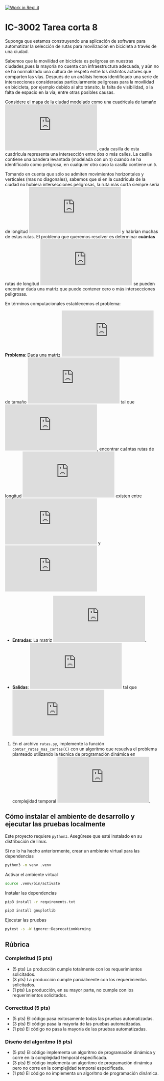 [![Work in Repl.it](https://classroom.github.com/assets/work-in-replit-14baed9a392b3a25080506f3b7b6d57f295ec2978f6f33ec97e36a161684cbe9.svg)](https://classroom.github.com/online_ide?assignment_repo_id=4763173&assignment_repo_type=AssignmentRepo)
# IC-3002 Tarea corta 8

Suponga que estamos construyendo una aplicación de software para automatizar la selección de rutas para movilización en bicicleta a través de una ciudad.

Sabemos que la movilidad en bicicleta es peligrosa en nuestras ciudades,pues la mayoría no cuenta con infraestructura adecuada, y aún no se ha normalizado una cultura de respeto entre los distintos actores que comparten las vías. Después de un análisis hemos identificado una serie de intersecciones consideradas particularmente peligrosas para la movilidad en bicicleta, por ejemplo debido al alto tránsito, la falta de visibilidad, o la falta de espacio en la vía, entre otras posibles causas.

Considere el mapa de la ciudad modelado como una cuadrícula de tamaño ![`X * Y`](https://latex.codecogs.com/png.latex?X%20%5Ctimes%20Y), cada casilla de esta cuadrícula representa una intersección entre dos o más calles. La casilla contiene una bandera levantada (modelada con un `1`) cuando se ha identificado como peligrosa, en cualquier otro caso la casilla contiene un `0`.

Tomando en cuenta que sólo se admiten movimientos horizontales y verticales (mas no diagonales), sabemos que si en la cuadrícula de la ciudad no hubiera intersecciones peligrosas, la ruta más corta siempre sería de longitud ![`X + Y - 1`](https://latex.codecogs.com/png.latex?X%20&plus;%20Y%20-%201) y habrían muchas de estas rutas. El problema que queremos resolver es determinar **cuántas** rutas de longitud ![`X + Y - 1`](https://latex.codecogs.com/png.latex?X%20&plus;%20Y%20-%201) se pueden encontrar dada una matriz que puede contener cero o más intersecciones peligrosas.

En términos computacionales establecemos el problema:

**Problema**: Dada una matriz ![`C`](https://latex.codecogs.com/png.latex?C) de tamaño ![`X * Y`](https://latex.codecogs.com/png.latex?X%20%5Ctimes%20Y) tal que ![cada casilla contiene un `1` un `0`](https://latex.codecogs.com/png.latex?%5Cunderset%7B0%20%5Cleq%20y%20%3C%20Y%7D%7B%5Cunderset%7B0%20%5Cleq%20x%20%3C%20X%7D%7B%5Cforall%20x%2C%20y%7D%7D%20%3A%20C_%7Bx%2Cy%7D%20%5Cin%20%5C%7B0%2C%201%5C%7D), encontrar cuántas rutas de longitud ![`X + Y - 1`](https://latex.codecogs.com/png.latex?X%20&plus;%20Y%20-%201) existen entre ![`C00`](https://latex.codecogs.com/png.latex?C_%7B0%2C0%7D) y ![`CXY`](https://latex.codecogs.com/png.latex?C_%7BX-1%2CY-1%7D)
* **Entradas**: La matriz ![`C`](https://latex.codecogs.com/png.latex?C).
* **Salidas**: ![`|Rs|`](https://latex.codecogs.com/png.latex?%7CRs%7C) tal que ![](https://latex.codecogs.com/png.latex?%5Cinline%20%5Cdpi%7B150%7D%20%5Ctiny%20%5Cforall%20R%20%5Cin%20Rs%20%3A%20R%20%3D%20%5C%7B%280%2C0%29%2C%28i_1%2Cj_1%29%2C%5Cdots%2C%28i_k%2Cj_k%29%2C%28X-1%2CY-1%29%5C%7D%20%5Cland%20%5Cforall%20%28i%2Cj%29%20%5Cin%20R%20%3A%20C_%7Bi%2Cj%7D%20%3D%200%20%5Cland%20%7CR%7C%20%3D%20X%20&plus;%20Y%20-%201)

1. En el archivo `rutas.py`, implemente la función `contar_rutas_mas_cortas(C)` con un algoritmo que resuelva el problema planteado utilizando la técnica de programación dinámica en complejidad temporal ![`O(XY)`](https://latex.codecogs.com/png.latex?%5Cmathcal%7BO%7D%28XY%29).

## Cómo instalar el ambiente de desarrollo y ejecutar las pruebas localmente

Este proyecto requiere `python3`. Asegúrese que esté instalado en su distribución de linux.

Si no lo ha hecho anteriormente, crear un ambiente virtual para las dependencias

```bash
python3 -m venv .venv
```

Activar el ambiente virtual

```bash
source .venv/bin/activate
```

Instalar las dependencias

```bash
pip3 install -r requirements.txt
```

```bash
pip3 install gnuplotlib
```

Ejecutar las pruebas

```bash
pytest -s -W ignore::DeprecationWarning
```

## Rúbrica

### Completitud (5 pts)

* (5 pts) La producción cumple totalmente con los requerimientos solicitados.
* (3 pts) La producción cumple parcialmente con los requerimientos solicitados.
* (1 pts) La producción, en su mayor parte, no cumple con los requerimientos solicitados.

### Correctitud (5 pts)

* (5 pts) El código pasa exitosamente todas las pruebas automatizadas.
* (3 pts) El código pasa la mayoría de las pruebas automatizadas.
* (1 pts) El código no pasa la mayoría de las pruebas automatizadas.

### Diseño del algoritmo (5 pts)

* (5 pts) El código implementa un algoritmo de programación dinámica y corre en la complejidad temporal especificada.
* (3 pts) El código implementa un algoritmo de programación dinámica  pero no corre en la complejidad temporal especificada.
* (1 pts) El código no implementa un algoritmo de programación dinámica.
